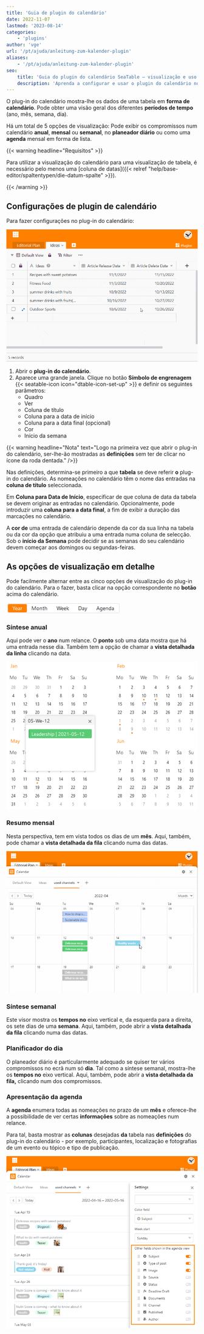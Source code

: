 ```yaml
---
title: 'Guia de plugin do calendário'
date: 2022-11-07
lastmod: '2023-08-14'
categories:
    - 'plugins'
author: 'vge'
url: '/pt/ajuda/anleitung-zum-kalender-plugin'
aliases:
    - '/pt/ajuda/anleitung-zum-kalender-plugin'
seo:
    title: 'Guia do plugin do calendário SeaTable – visualização e uso'
    description: 'Aprenda a configurar e usar o plugin do calendário no SeaTable. Veja compromissos por ano, mês, semana, agenda e planeador diário facilmente.'
---
```


O plug-in do calendário mostra-lhe os dados de uma tabela em **forma de calendário**. Pode obter uma visão geral dos diferentes **períodos de tempo** (ano, mês, semana, dia).

Há um total de 5 opções de visualização: Pode exibir os compromissos num calendário **anual**, **mensal** ou **semanal**, no **planeador diário** ou como uma **agenda** mensal em forma de lista.

{{< warning  headline="Requisitos" >}}

Para utilizar a visualização do calendário para uma visualização de tabela, é necessário pelo menos uma [coluna de datas]({{< relref "help/base-editor/spaltentypen/die-datum-spalte" >}}).

{{< /warning >}}

## Configurações de plugin de calendário

Para fazer configurações no plug-in do calendário:

![Instruções para o plugin do calendário](images/Anleitung-zum-Kalender-Plugin.gif)

1. Abrir o **plug-in do calendário**.
2. Aparece uma grande janela. Clique no botão **Símbolo de engrenagem** {{< seatable-icon icon="dtable-icon-set-up" >}} e definir os seguintes parâmetros:
    - Quadro
    - Ver
    - Coluna de título
    - Coluna para a data de início
    - Coluna para a data final (opcional)
    - Cor
    - Início da semana

{{< warning  headline="Nota"  text="Logo na primeira vez que abrir o plug-in do calendário, ser-lhe-ão mostradas as **definições** sem ter de clicar no ícone da roda dentada." />}}

Nas definições, determina-se primeiro a que **tabela** se deve referir **o** plug-in do calendário. As nomeações no calendário têm o nome das entradas na **coluna de título** seleccionada.

Em **Coluna para Data de Início**, especificar de que coluna de data da tabela se devem originar as entradas no calendário. Opcionalmente, pode introduzir uma **coluna para a data final**, a fim de exibir a duração das marcações no calendário.

A **cor de** uma entrada de calendário depende da cor da sua linha na tabela ou da cor da opção que atribuiu a uma entrada numa coluna de selecção. Sob o **início da Semana** pode decidir se as semanas do seu calendário devem começar aos domingos ou segundas-feiras.

## As opções de visualização em detalhe

Pode facilmente alternar entre as cinco opções de visualização do plug-in do calendário. Para o fazer, basta clicar na opção correspondente no **botão** acima do calendário.

![Opções de visualização do plug-in do calendário](images/Darstellungsoptionen-des-Kalender-Plugins.png)

### Síntese anual

Aqui pode ver o **ano** num relance. O **ponto** sob uma data mostra que há uma entrada nesse dia. Também tem a opção de chamar a **vista detalhada da linha** clicando na data.

![Visão geral do ano no plugin do calendário](images/Jahresueberblick-im-Kalender-Plugin.png)

### Resumo mensal

Nesta perspectiva, tem em vista todos os dias de um **mês**. Aqui, também, pode chamar a **vista detalhada da fila** clicando numa das datas.

![Vista do mês](images/monatsansicht.gif)

### Síntese semanal

Este visor mostra os **tempos no** eixo vertical e, da esquerda para a direita, os sete dias de uma **semana**. Aqui, também, pode abrir a **vista detalhada da fila** clicando numa das datas.

### Planificador do dia

O planeador diário é particularmente adequado se quiser ter vários compromissos no ecrã num só **dia**. Tal como a síntese semanal, mostra-lhe os **tempos no** eixo vertical. Aqui, também, pode abrir a **vista detalhada da fila,** clicando num dos compromissos.

### Apresentação da agenda

A **agenda** enumera todas as nomeações no prazo de um **mês** e oferece-lhe a possibilidade de ver certas **informações** sobre as nomeações num relance.

Para tal, basta mostrar as **colunas** desejadas **da** tabela nas **definições** do plug-in do calendário - por exemplo, participantes, localização e fotografias de um evento ou tópico e tipo de publicação.

![Definições de visualização da agenda](images/agenda-view-einstellungen.png)

